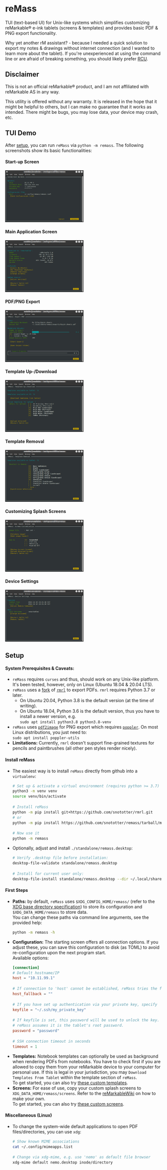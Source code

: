 # reMass
TUI (text-based UI) for Unix-like systems which simplifies customizing reMarkable&reg; e-ink tablets (screens &amp; templates) and provides basic PDF &amp; PNG export functionality.  

Why yet another rM assistant? - because I needed a quick solution to export my notes &amp; drawings without internet connection (and I wanted to learn more about the tablet).
If you're unexperienced at using the command line or are afraid of breaking something, you should likely prefer [RCU](http://www.davisr.me/projects/rcu/).

## Disclaimer
This is not an official reMarkable&reg; product, and I am not affiliated with reMarkable AS in any way.  

This utility is offered without any warranty.
It is released in the hope that it might be helpful to others, but I can make no guarantee that it works as intended.
There might be bugs, you may lose data, your device may crash, etc.

## TUI Demo
After [setup](#setup), you can run `reMass` via `python -m remass`. The following screenshots show its basic functionalities:
#### Start-up Screen
<img src="https://github.com/snototter/remass/blob/master/screenshots/startup.jpg?raw=true" alt="Connection Dialog" width="50%"/>

#### Main Application Screen
<img src="https://github.com/snototter/remass/blob/master/screenshots/main.jpg?raw=true" alt="Main Screen" width="50%"/>

#### PDF/PNG Export
<img src="https://github.com/snototter/remass/blob/master/screenshots/export.jpg?raw=true" alt="PDF/PNG Export" width="50%"/>

#### Template Up-/Download
<img src="https://github.com/snototter/remass/blob/master/screenshots/templates1.jpg?raw=true" alt="PDF/PNG Export" width="50%"/>

#### Template Removal
<img src="https://github.com/snototter/remass/blob/master/screenshots/templates2.jpg?raw=true" alt="PDF/PNG Export" width="50%"/>

#### Customizing Splash Screens
<img src="https://github.com/snototter/remass/blob/master/screenshots/screens.jpg?raw=true" alt="Screen Customization" width="50%"/>

#### Device Settings
<img src="https://github.com/snototter/remass/blob/master/screenshots/settings.jpg?raw=true" alt="Screen Customization" width="50%"/>


## Setup
#### System Prerequisites & Caveats:
* `reMass` requires `curses` and thus, should work on any Unix-like platform. It's been tested, however, only on Linux (Ubuntu 18.04 &amp; 20.04 LTS).
* `reMass` uses a [fork](https://github.com/snototter/rmrl) of [`rmrl`](https://github.com/rschroll/rmrl) to export PDFs. `rmrl` requires Python 3.7 or later.
  * On Ubuntu 20.04, Python 3.8 is the default version (at the time of writing).  
  * On Ubuntu 18.04, Python 3.6 is the default version, thus you have to install a newer version, e.g.  
    `sudo apt install python3.8 python3.8-venv`
* `reMass` uses [`pdf2image`](https://pypi.org/project/pdf2image/) for PNG export which requires [`poppler`](https://poppler.freedesktop.org/). On most Linux distributions, you just need to:  
  `sudo apt install poppler-utils`
* **Limitations:** Currently, `rmrl` doesn't support fine-grained textures for pencils and paintbrushes (all other pen styles render nicely).

#### Install reMass
* The easiest way is to install `reMass` directly from github into a `virtualenv`:
  ```bash
  # Set up & activate a virtual environment (requires python >= 3.7)
  python3 -m venv venv
  source venv/bin/activate

  # Install reMass
  python -m pip install git+https://github.com/snototter/rmrl.git
  # or
  python -m pip install https://github.com/snototter/remass/tarball/master

  # Now use it
  python -m remass
  ```
* Optionally, adjust and install `./standalone/remass.desktop`:
  ```bash
  # Verify .desktop file before installation:
  desktop-file-validate standalone/remass.desktop

  # Install for current user only:
  desktop-file-install standalone/remass.desktop --dir ~/.local/share/applications/
  ```

#### First Steps
* **Paths:** by default, `reMass` uses `$XDG_CONFIG_HOME/remass/` (refer to the [XDG base directory specification](https://specifications.freedesktop.org/basedir-spec/latest/ar01s03.html)) to store its configuration and `$XDG_DATA_HOME/remass` to store data.  
  You can change these paths via command line arguments, see the provided help:
  ```bash
  python -m remass -h
  ```
* **Configuration:** The starting screen offers all connection options. If you adjust these, you can save this configuration to disk (as TOML) to avoid re-configuration upon the next program start.  
  Available options:  
  ```toml
  [connection]
  # Default hostname/IP
  host = "10.11.99.1"

  # If connection to 'host' cannot be established, reMass tries the fallback:
  host_fallback = ""

  # If you have set up authentication via your private key, specify
  keyfile = "~/.ssh/my_private_key"

  # If keyfile is set, this password will be used to unlock the key. Otherwise,
  # reMass assumes it is the tablet's root password.
  password = "password"

  # SSH connection timeout in seconds
  timeout = 1
  ```
* **Templates:** Notebook templates can optionally be used as background when rendering PDFs from notebooks. You have to check first if you are allowed to copy them from your reMarkable device to your computer for personal use. If this is legal in your jurisdiction, you may `Download Templates From Tablet` within the template section of `reMass`.  
  To get started, you can also try [these custom templates](https://github.com/snototter/retweaks/tree/master/templates).
* **Screens:** For ease of use, copy your custom splash screens to `XDG_DATA_HOME/remass/screens`. Refer to the [reMarkableWiki](https://remarkablewiki.com/tips/splashscreens) on how to make your own.  
  To get started, you can also try [these custom screens](https://github.com/snototter/retweaks/tree/master/splash-screens).

#### Miscellaneous (Linux)
* To change the system-wide default applications to open PDF files/directories, you can use `xdg`:
  ```bash
  # Show known MIME associations
  cat ~/.config/mimeapps.list 

  # Change via xdg-mime, e.g. use 'nemo' as default file browser
  xdg-mime default nemo.desktop inode/directory
  ```
